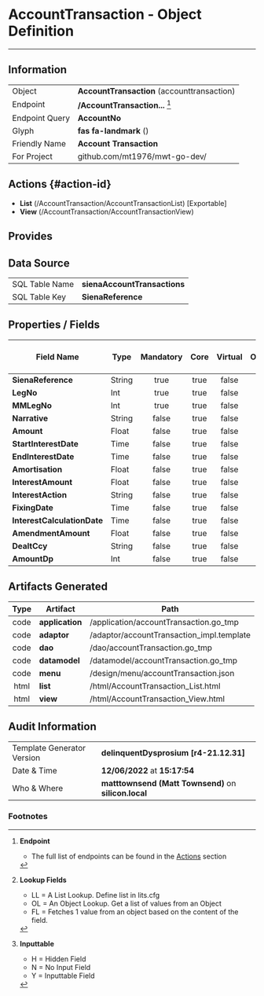 # **AccountTransaction** - Object Definition
---
##  Information
|   |   |
|---|---|
|Object         |**AccountTransaction** (accounttransaction) |
|Endpoint 	    |**/AccountTransaction...** [^1]|
|Endpoint Query |**AccountNo**|
Glyph|**fas fa-landmark** ()
Friendly Name|**Account Transaction**|
|For Project    |github.com/mt1976/mwt-go-dev/|

##  Actions {#action-id}
* **List** (/AccountTransaction/AccountTransactionList) [Exportable]
* **View** (/AccountTransaction/AccountTransactionView)











##  Provides







##  Data Source 
|   |   |
|---|---|
SQL Table Name       | **sienaAccountTransactions**
SQL Table Key | **SienaReference**



##  Properties / Fields
| Field Name| Type | Mandatory | Core | Virtual | Overide | Lookup [^2]| Lookup Object      | Lookup Field Source         | Lookup Return Value                | Inputable [^3]|DB Column|Default Value|
| -- | --  | :--: | :--: | :--: |:--: |:--: |:--: |-- |-- |:--: |-- | --|
|**SienaReference**|String|true|true|false|false|||||Y|SienaReference||
|**LegNo**|Int|true|true|false|false|||||Y|LegNo|0|
|**MMLegNo**|Int|true|true|false|false|||||Y|MMLegNo|0|
|**Narrative**|String|false|true|false|false|||||Y|Narrative||
|**Amount**|Float|false|true|false|false|||||Y|Amount|0.00|
|**StartInterestDate**|Time|false|true|false|false|||||Y|StartInterestDate||
|**EndInterestDate**|Time|false|true|false|false|||||Y|EndInterestDate||
|**Amortisation**|Float|false|true|false|false|||||Y|Amortisation|0.00|
|**InterestAmount**|Float|false|true|false|false|||||Y|InterestAmount|0.00|
|**InterestAction**|String|false|true|false|false|||||Y|InterestAction||
|**FixingDate**|Time|false|true|false|false|||||Y|FixingDate||
|**InterestCalculationDate**|Time|false|true|false|false|||||Y|InterestCalculationDate||
|**AmendmentAmount**|Float|false|true|false|false|||||Y|AmendmentAmount|0.00|
|**DealtCcy**|String|false|true|false|false|||||Y|DealtCcy||
|**AmountDp**|Int|false|true|false|false|||||Y|AmountDp|0|


##  Artifacts Generated
| Type | Artifact | Path|
| :--: | -- | -- |
| code | **application** | /application/accountTransaction.go_tmp |
| code | **adaptor** | /adaptor/accountTransaction_impl.template |
| code | **dao** | /dao/accountTransaction.go_tmp |
| code | **datamodel** | /datamodel/accountTransaction.go_tmp |
| code | **menu** | /design/menu/accountTransaction.json |
| html | **list** | /html/AccountTransaction_List.html |
| html | **view** | /html/AccountTransaction_View.html |


## Audit Information
|   |   |
|---|---|
Template Generator Version   | **delinquentDysprosium [r4-21.12.31]**
Date & Time		     | **12/06/2022** at **15:17:54**
Who & Where		     | **matttownsend (Matt Townsend)** on **silicon.local**

### Footnotes
[^1]: **Endpoint**
    * The full list of endpoints can be found in the [Actions](#action-id) section
[^2]: **Lookup Fields**
    * LL = A List Lookup. Define list in lits.cfg
    * OL = An Object Lookup. Get a list of values from an Object
    * FL = Fetches 1 value from an object based on the content of the field. 
[^3]: **Inputtable**   
    * H = Hidden Field
    * N = No Input Field
    * Y = Inputtable Field